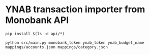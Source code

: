 # YNAB transaction importer from Monobank API

```
pip install $(ls -d api/*)
```

```
python src/main.py monobank_token ynab_token ynab_budget_name mappings/accounts.json mappings/category.json
```
